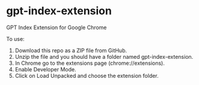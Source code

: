 # gpt-index-extension
GPT Index Extension for Google Chrome

To use: 
1. Download this repo as a ZIP file from GitHub.
2. Unzip the file and you should have a folder named gpt-index-extension.
3. In Chrome go to the extensions page (chrome://extensions).
4. Enable Developer Mode.
5. Click on Load Unpacked and choose the extension folder.